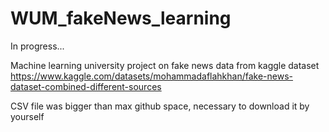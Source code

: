 # WUM_fakeNews_learning

In progress...

Machine learning university project on fake news data from kaggle dataset
https://www.kaggle.com/datasets/mohammadaflahkhan/fake-news-dataset-combined-different-sources

CSV file was bigger than max github space, necessary to download it by yourself
